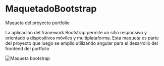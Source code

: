# MaquetadoBootstrap
Maqueta del proyecto portfolio 

La aplicación del framework Bootstrap permite un sitio responsivo y orientado a dispositivos móviles y multiplataforma.
Esta maqueta es parte del proyecto que luego se amplio utilizando angular para el desarrollo del frontend del portfolio

![Maqueta bootstrap](https://user-images.githubusercontent.com/104176100/211531144-8e81789a-a67b-4c0e-8890-8b6e5823a4c1.jpeg)
